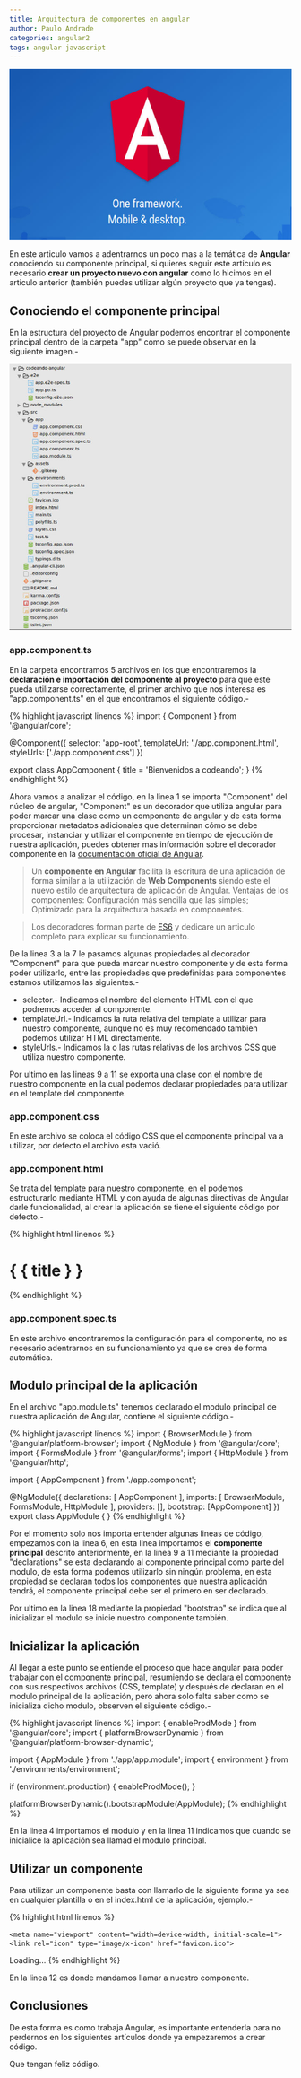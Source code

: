 ```yaml
---
title: Arquitectura de componentes en angular
author: Paulo Andrade
categories: angular2
tags: angular javascript
---
```


![Angular](/img/angular2.jpg)

En este articulo vamos a adentrarnos un poco mas a la temática de **Angular** conociendo su componente principal, si quieres seguir este articulo es necesario **crear un proyecto nuevo con angular** como lo hicimos en el articulo anterior (también puedes utilizar algún proyecto que ya tengas).

## Conociendo el componente principal

En la estructura del proyecto de Angular podemos encontrar el componente principal dentro de la carpeta "app" como se puede observar en la siguiente imagen.-

![Componente principal](/img/estructura_angular_cli.jpg)

### app.component.ts

En la carpeta encontramos 5 archivos en los que encontraremos la **declaración e importación del componente al proyecto** para que este pueda utilizarse correctamente, el primer archivo que nos interesa es "app.component.ts" en el que encontramos el siguiente código.-

{% highlight javascript linenos %}
import { Component } from '@angular/core';

@Component({
    selector: 'app-root',
    templateUrl: './app.component.html',
    styleUrls: ['./app.component.css']
})

export class AppComponent {
    title = 'Bienvenidos a codeando';
}
{% endhighlight %}

Ahora vamos a analizar el código, en la linea 1 se importa "Component" del núcleo de angular, "Component" es un decorador que utiliza angular para poder marcar una clase como un componente de angular y de esta forma proporcionar metadatos adicionales que determinan cómo se debe procesar, instanciar y utilizar el componente en tiempo de ejecución de nuestra aplicación, puedes obtener mas información sobre el decorador componente en la [documentación oficial de  Angular](https://angular.io/api/core/Component).

> Un **componente en Angular** facilita la escritura de una aplicación de forma similar a la utilización de **Web Components** siendo este el nuevo estilo de arquitectura de aplicación de Angular.  Ventajas de los componentes:  Configuración más sencilla que las simples; Optimizado para la arquitectura basada en componentes.

> Los decoradores forman parte de [ES6](/articulos/introduccion-a-es6-javascript.html) y dedicare un articulo completo para explicar su funcionamiento.

De la linea 3 a la 7 le pasamos algunas propiedades al decorador "Component" para que pueda marcar nuestro componente y de esta forma poder utilizarlo, entre las propiedades que predefinidas para componentes estamos utilizamos las siguientes.-

* selector.- Indicamos el nombre del elemento HTML con el que podremos acceder al componente.
* templateUrl.- Indicamos la ruta relativa del template a utilizar para nuestro componente, aunque no es muy recomendado tambien podemos utilizar HTML directamente.
* styleUrls.- Indicamos la o las rutas relativas de los archivos CSS que utiliza nuestro componente.

Por ultimo en las lineas 9 a 11 se exporta una clase con el nombre de nuestro componente en la cual podemos declarar propiedades para utilizar en el template del componente.

### app.component.css

En este archivo se coloca el código CSS que el componente principal va a utilizar, por defecto el archivo esta vació.

### app.component.html

Se trata del template para nuestro componente, en el podemos estructurarlo mediante HTML y con ayuda de algunas directivas de Angular darle funcionalidad, al crear la aplicación se tiene el siguiente código por defecto.-

{% highlight html linenos %}
<h1>
    { { title } }
</h1>
{% endhighlight %}

### app.component.spec.ts

En este archivo encontraremos la configuración para el componente, no es necesario adentrarnos en su funcionamiento ya que se crea de forma automática.

## Modulo principal de la aplicación

En el archivo "app.module.ts" tenemos declarado el modulo principal de nuestra aplicación de Angular, contiene el siguiente código.-

{% highlight javascript linenos %}
import { BrowserModule } from '@angular/platform-browser';
import { NgModule } from '@angular/core';
import { FormsModule } from '@angular/forms';
import { HttpModule } from '@angular/http';

import { AppComponent } from './app.component';

@NgModule({
  declarations: [
      AppComponent
  ],
  imports: [
      BrowserModule,
      FormsModule,
      HttpModule
  ],
    providers: [],
    bootstrap: [AppComponent]
})
export class AppModule { }
{% endhighlight %}

Por el momento solo nos importa entender algunas lineas de código, empezamos con la linea 6, en esta linea importamos el **componente principal** descrito anteriormente, en la linea 9 a 11 mediante la propiedad "declarations" se esta declarando al componente principal como parte del modulo, de esta forma podemos utilizarlo sin ningún problema, en esta propiedad se declaran todos los componentes que nuestra aplicación tendrá, el componente principal debe ser el primero en ser declarado.

Por ultimo en la linea 18 mediante la propiedad "bootstrap" se indica que al inicializar el modulo se inicie nuestro componente también.

## Inicializar la aplicación

Al llegar a este punto se entiende el proceso que hace angular para poder trabajar con el componente principal, resumiendo se declara el componente con sus respectivos archivos (CSS, template) y después de declaran en el modulo principal de la aplicación, pero ahora solo falta saber como se inicializa dicho modulo, observen el siguiente código.-

{% highlight javascript linenos %}
import { enableProdMode } from '@angular/core';
import { platformBrowserDynamic } from '@angular/platform-browser-dynamic';

import { AppModule } from './app/app.module';
import { environment } from './environments/environment';

if (environment.production) {
    enableProdMode();
}

platformBrowserDynamic().bootstrapModule(AppModule);
{% endhighlight %}

En la linea 4 importamos el modulo y en la linea 11 indicamos que cuando se inicialice la aplicación sea llamad el modulo principal.

## Utilizar un componente

Para utilizar un componente basta con llamarlo de la siguiente forma ya sea en cualquier plantilla o en el index.html de la aplicación, ejemplo.-

{% highlight html linenos %}
<!doctype html>
<html>
<head>
    <meta charset="utf-8">
    <title>CodeandoAngular</title>
    <base href="/">

    <meta name="viewport" content="width=device-width, initial-scale=1">
    <link rel="icon" type="image/x-icon" href="favicon.ico">
</head>
<body>
    <app-root>Loading...</app-root>
</body>
</html>
{% endhighlight %}

En la linea 12 es donde mandamos llamar a nuestro componente.

## Conclusiones

De esta forma es como trabaja Angular, es importante entenderla para no perdernos en los siguientes artículos donde ya empezaremos a crear código.

Que tengan feliz código.